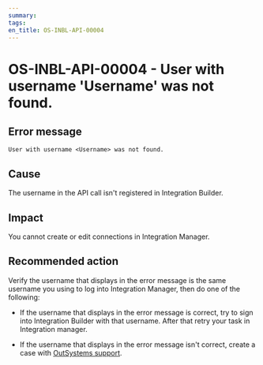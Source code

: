 ```yaml
---
summary:
tags:
en_title: OS-INBL-API-00004
---
```


# OS-INBL-API-00004 - User with username 'Username' was not found.

## Error message

`User with username <Username> was not found.`

## Cause

The username in the API call isn't registered in Integration Builder.

## Impact

You cannot create or edit connections in Integration Manager.

## Recommended action

Verify the username that displays in the error message is the same username you using to log into Integration Manager,
then do one of the following:

* If the username that displays in the error message is correct, try to sign into Integration Builder with that username. After that retry your task in Integration manager.

* If the username that displays in the error message isn't correct, create a case with [OutSystems support](https://success.outsystems.com/Support).
